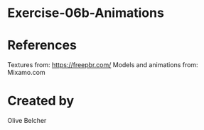# Exercise-06b-Animations

# References

Textures from: https://freepbr.com/
Models and animations from: Mixamo.com

# Created by 
Olive Belcher
